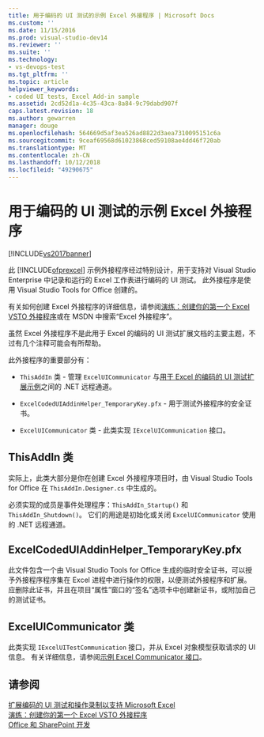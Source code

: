 ```yaml
---
title: 用于编码的 UI 测试的示例 Excel 外接程序 | Microsoft Docs
ms.custom: ''
ms.date: 11/15/2016
ms.prod: visual-studio-dev14
ms.reviewer: ''
ms.suite: ''
ms.technology:
- vs-devops-test
ms.tgt_pltfrm: ''
ms.topic: article
helpviewer_keywords:
- coded UI tests, Excel Add-in sample
ms.assetid: 2cd52d1a-4c35-43ca-8a84-9c79dabd907f
caps.latest.revision: 18
ms.author: gewarren
manager: douge
ms.openlocfilehash: 564669d5af3ea526ad8822d3aea7310095151c6a
ms.sourcegitcommit: 9ceaf69568d61023868ced59108ae4dd46f720ab
ms.translationtype: MT
ms.contentlocale: zh-CN
ms.lasthandoff: 10/12/2018
ms.locfileid: "49290675"
---
```

# <a name="sample-excel-add-in-for-coded-ui-testing"></a>用于编码的 UI 测试的示例 Excel 外接程序
[!INCLUDE[vs2017banner](../includes/vs2017banner.md)]

此 [!INCLUDE[ofprexcel](../includes/ofprexcel-md.md)] 示例外接程序经过特别设计，用于支持对 Visual Studio Enterprise 中记录和运行的 Excel 工作表进行编码的 UI 测试。 此外接程序是使用 Visual Studio Tools for Office 创建的。  
  
 有关如何创建 Excel 外接程序的详细信息，请参阅[演练：创建你的第一个 Excel VSTO 外接程序](http://msdn.microsoft.com/library/a855e2be-3ecf-4112-a7f5-ec0f7fad3b5f)或在 MSDN 中搜索“Excel 外接程序”。  
  
 虽然 Excel 外接程序不是此用于 Excel 的编码的 UI 测试扩展文档的主要主题，不过有几个注释可能会有所帮助。  
  
 此外接程序的重要部分有：  
  
-   `ThisAddIn` 类 - 管理 `ExcelUICommunicator` 与[用于 Excel 的编码的 UI 测试扩展示例](../test/sample-coded-ui-test-extension-for-excel.md)之间的 .NET 远程通道。  
  
-   `ExcelCodedUIAddinHelper_TemporaryKey.pfx` - 用于测试外接程序的安全证书。  
  
-   `ExcelUICommunicator` 类 - 此类实现 `IExcelUICommunication` 接口。  
  
## <a name="thisaddin-class"></a>ThisAddIn 类  
 实际上，此类大部分是你在创建 Excel 外接程序项目时，由 Visual Studio Tools for Office 在 `ThisAddIn.Designer.cs` 中生成的。  
  
 必须实现的成员是事件处理程序：`ThisAddIn_Startup()` 和 `ThisAddIn_Shutdown()`。 它们的用途是初始化或关闭 `ExcelUICommunicator` 使用的 .NET 远程通道。  
  
## <a name="excelcodeduiaddinhelpertemporarykeypfx"></a>ExcelCodedUIAddinHelper_TemporaryKey.pfx  
 此文件包含一个由 Visual Studio Tools for Office 生成的临时安全证书，可以授予外接程序程序集在 Excel 进程中进行操作的权限，以便测试外接程序和扩展。 应删除此证书，并且在项目“属性”窗口的“签名”选项卡中创建新证书，或附加自己的测试证书。  
  
## <a name="exceluicommunicator-class"></a>ExcelUICommunicator 类  
 此类实现 `IExcelUITestCommunication` 接口，并从 Excel 对象模型获取请求的 UI 信息。 有关详细信息，请参阅[示例 Excel Communicator 接口](../test/sample-excel-communicator-interface.md)。  
  
## <a name="see-also"></a>请参阅  
 [扩展编码的 UI 测试和操作录制以支持 Microsoft Excel](../test/extending-coded-ui-tests-and-action-recordings-to-support-microsoft-excel.md)   
 [演练：创建你的第一个 Excel VSTO 外接程序](http://msdn.microsoft.com/library/a855e2be-3ecf-4112-a7f5-ec0f7fad3b5f)   
 [Office 和 SharePoint 开发](http://msdn.microsoft.com/library/2ddec047-263a-4901-a54c-a15fc8472329)



